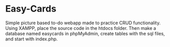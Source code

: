 # Easy-Cards

Simple picture based to-do webapp made to practice CRUD functionality. Using XAMPP, place the source code in the htdocs folder. Then make a database named easycards in phpMyAdmin, create tables with the sql files, and start with index.php.
